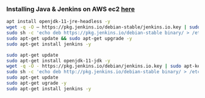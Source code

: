 ### Installing Java & Jenkins on AWS ec2 [here](https://devops4solutions.com/installing-java-jenkins-on-aws-ec2-ubuntu-16-04/)
```sh
apt install openjdk-11-jre-headless -y
wget -q -O – https://pkg.jenkins.io/debian-stable/jenkins.io.key | sudo apt-key add –
sudo sh -c 'echo deb https://pkg.jenkins.io/debian-stable binary/ > /etc/apt/sources.list.d/jenkins.list'
sudo apt-get update && sudo apt-get upgrade -y
sudo apt-get install jenkins -y
```

```sh
sudo apt-get update
sudo apt-get install openjdk-11-jdk -y
wget -q -O - https://pkg.jenkins.io/debian/jenkins.io.key | sudo apt-key add -
sudo sh -c 'echo deb http://pkg.jenkins.io/debian-stable binary/ > /etc/apt/sources.list.d/jenkins.list'
sudo apt-get update
sudo apt-get ugrade -y
sudo apt-get install jenkins -y 
````